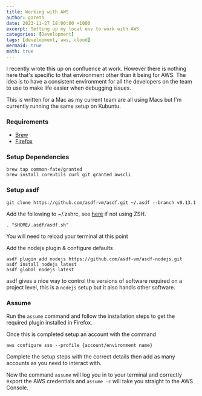 ```yaml
---
title: Working with AWS
author: gareth
date: 2023-11-27 18:00:00 +1000
excerpt: Setting up my local env to work with AWS
categories: [Development]
tags: [development, aws, cloud]
mermaid: true
math: true
---
```


I recently wrote this up on confluence at work. However there is nothing here that's specific to that environment other than it being for AWS. The idea is to have a consistent environment for all the developers on the team to use to make life easier when debugging issues.

This is written for a Mac as my current team are all using Macs but I'm currently running the same setup on Kubuntu.

### Requirements

- [Brew](https://brew.sh/)
- [Firefox](https://www.mozilla.org/en-US/firefox/new/)

### Setup Dependencies

```console
brew tap common-fate/granted
brew install coreutils curl git granted awscli
```

### Setup asdf

```console
git clone https://github.com/asdf-vm/asdf.git ~/.asdf --branch v0.13.1
```

Add the following to ~/.zshrc, see [here](https://asdf-vm.com/guide/getting-started.html) if not using ZSH.
```
. "$HOME/.asdf/asdf.sh"
```
You will need to reload your terminal at this point

Add the nodejs plugin & configure defaults

```console
asdf plugin add nodejs https://github.com/asdf-vm/asdf-nodejs.git
asdf install nodejs latest
asdf global nodejs latest
```

asdf gives a nice way to control the versions of software required on a project level, this is a `nodejs` setup but it also handls other software.

### Assume

Run the `assume` command and follow the installation steps to get the required plugin installed in Firefox.

Once this is completed setup an account with the command

```console
aws configure sso --profile {account/environment name}
```

Complete the setup steps with the correct details then add as many accounts as you need to interact with.

Now the command `assume` will log you in to your terminal and correctly export the AWS credentials and `assume -c` will take you straight to the AWS Console.


